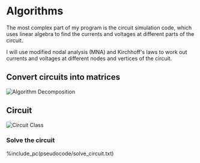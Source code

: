 # Algorithms

The most complex part of my program is the circuit simulation code, which uses linear algebra
to find the currents and voltages at different parts of the circuit.

I will use modified nodal analysis (MNA) and Kirchhoff's laws to work out currents and
voltages at different nodes and vertices of the circuit.


## Convert circuits into matrices

![Algorithm Decomposition](images/algorithms.png)



## Circuit

![Circuit Class](images/Class_Circuit.png)

### Solve the circuit

%include_pc(pseudocode/solve_circuit.txt)
